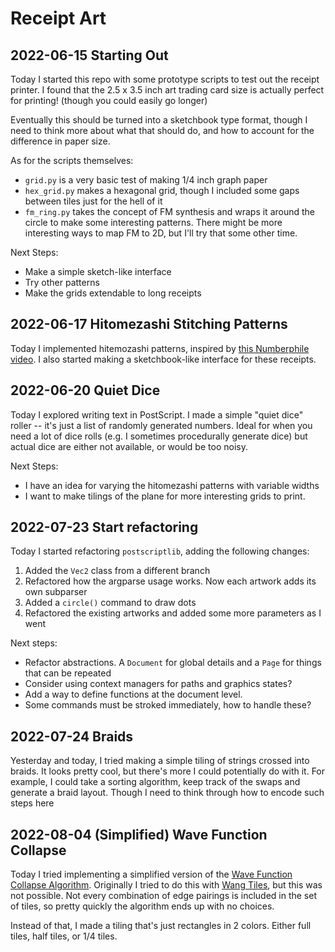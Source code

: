# Receipt Art

## 2022-06-15 Starting Out

Today I started this repo with some prototype scripts to test out the receipt
printer. I found that the 2.5 x 3.5 inch art trading card size is actually
perfect for printing! (though you could easily go longer)

Eventually this should be turned into a sketchbook type format, though I need
to think more about what that should do, and how to account for the difference
in paper size.

As for the scripts themselves:

* `grid.py` is a very basic test of making 1/4 inch graph paper
* `hex_grid.py` makes a hexagonal grid, though I included some gaps between
    tiles just for the hell of it
* `fm_ring.py` takes the concept of FM synthesis and wraps it around the circle
    to make some interesting patterns. There might be more interesting ways
    to map FM to 2D, but I'll try that some other time.

Next Steps:

* Make a simple sketch-like interface
* Try other patterns
* Make the grids extendable to long receipts

## 2022-06-17 Hitomezashi Stitching Patterns

Today I implemented hitemozashi patterns, inspired by
[this Numberphile video](https://www.youtube.com/watch?v=JbfhzlMk2eY). I also
started making a sketchbook-like interface for these receipts.

## 2022-06-20 Quiet Dice

Today I explored writing text in PostScript. I made a simple "quiet dice"
roller -- it's just a list of randomly generated numbers. Ideal for when you
need a lot of dice rolls (e.g. I sometimes procedurally generate dice) but
actual dice are either not available, or would be too noisy.

Next Steps:

* I have an idea for varying the hitomezashi patterns with variable widths
* I want to make tilings of the plane for more interesting grids to print.

## 2022-07-23 Start refactoring

Today I started refactoring `postscriptlib`, adding the following changes:

1. Added the `Vec2` class from a different branch
2. Refactored how the argparse usage works. Now each artwork adds its own
    subparser
3. Added a `circle()` command to draw dots
4. Refactored the existing artworks and added some more parameters as I went

Next steps:

* Refactor abstractions. A `Document` for global details and a `Page` for
    things that can be repeated
* Consider using context managers for paths and graphics states?
* Add a way to define functions at the document level.
* Some commands must be stroked immediately, how to handle these?

## 2022-07-24 Braids

Yesterday and today, I tried making a simple tiling of strings crossed into
braids. It looks pretty cool, but there's more I could potentially do with it.
For example, I could take a sorting algorithm, keep track of the swaps and
generate a braid layout. Though I need to think through how to encode such
steps here

## 2022-08-04 (Simplified) Wave Function Collapse

Today I tried implementing a simplified version of the
[Wave Function Collapse Algorithm](https://robertheaton.com/2018/12/17/wavefunction-collapse-algorithm/). Originally
I tried to do this with [Wang Tiles](https://en.wikipedia.org/wiki/Wang_tile), but this was not possible. Not every combination of edge pairings is included in the set of tiles,
so pretty quickly the algorithm ends up with no choices.

Instead of that, I made a tiling that's just rectangles in 2
colors. Either full tiles, half tiles, or 1/4 tiles.